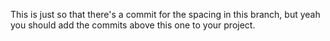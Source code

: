 This is just so that there's a commit for the spacing in this branch, but yeah you should add the commits above this one to your project.
